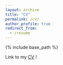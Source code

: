 ```yaml
---
layout: archive
title: "CV"
permalink: /cv/
author_profile: true
redirect_from:
  - /resume
---
```


{% include base_path %}

Link to my [CV](https://leovacher.github.io/files/cv.pdf) !
